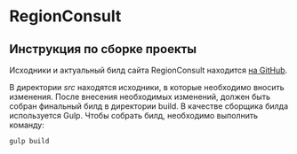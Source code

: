 # RegionConsult

## Инструкция по сборке проекты

Исходники и актуальный билд сайта RegionConsult находится [на GitHub](https://github.com/Detrimon/detrimon.github.io/tree/main/Projects/RegionConsult "RegionConsult src & build").

В директории _src_ находятся исходники, в которые необходимо вносить изменения. После внесения необходимых изменений, должен быть собран финальный билд в директории build. В качестве сборщика билда используется Gulp. Чтобы собрать билд, необходимо выполнить команду:

	gulp build
